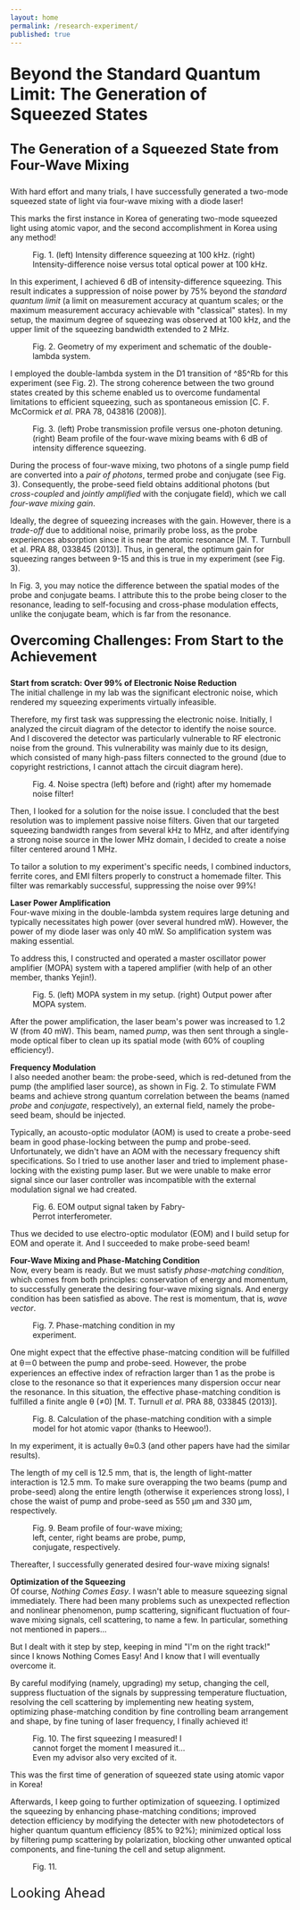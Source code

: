 ```yaml
---
layout: home
permalink: /research-experiment/
published: true
---
```


<p style="font-size: 30px;"><b>Beyond the Standard Quantum Limit: The Generation of Squeezed States</b></p>

<p style="font-size: 24px;"><b>The Generation of a Squeezed State from Four-Wave Mixing</b></p>

With hard effort and many trials, I have successfully generated a two-mode squeezed state of light via four-wave mixing with a diode laser!

This marks the first instance in Korea of generating two-mode squeezed light using atomic vapor, and the second accomplishment in Korea using any method!

<figure style="width: 90%" class="align-center">
  <img src="/assets/images/squeezing-1.png" alt="">
  <figcaption>Fig. 1. (left) Intensity difference squeezing at 100 kHz. (right) Intensity-difference noise versus total optical power at 100 kHz.</figcaption>
</figure>

In this experiment, I achieved 6 dB of intensity-difference squeezing. This result indicates a suppression of noise power by 75% beyond the _standard quantum limit_ (a limit on measurement accuracy at quantum scales; or the maximum measurement accuracy achievable with "classical" states). In my setup, the maximum degree of squeezing was observed at 100 kHz, and the upper limit of the squeezing bandwidth extended to 2 MHz.

<figure style="width: 90%" class="align-center">
  <img src="/assets/images/squeezing-2.png" alt="">
  <figcaption>Fig. 2. Geometry of my experiment and schematic of the double-lambda system.</figcaption>
</figure>

I employed the double-lambda system in the D1 transition of ^85^Rb for this experiment (see Fig. 2). The strong coherence between the two ground states created by this scheme enabled us to overcome fundamental limitations to efficient squeezing, such as spontaneous emission [C. F. McCormick _et al_. PRA 78, 043816 (2008)].

<figure style="width: 90%" class="align-center">
  <img src="/assets/images/squeezing-3.png" alt="">
  <figcaption>Fig. 3. (left) Probe transmission profile versus one-photon detuning. (right) Beam profile of the four-wave mixing beams with 6 dB of intensity difference squeezing.</figcaption>
</figure>

During the process of four-wave mixing, two photons of a single pump field are converted into a _pair of photons_, termed probe and conjugate (see Fig. 3). Consequently, the probe-seed field obtains additional photons (but _cross-coupled_ and _jointly amplified_ with the conjugate field), which we call _four-wave mixing gain_.

Ideally, the degree of squeezing increases with the gain. However, there is a _trade-off_ due to additional noise, primarily probe loss, as the probe experiences absorption since it is near the atomic resonance [M. T. Turnbull et al. PRA 88, 033845 (2013)]. Thus, in general, the optimum gain for squeezing ranges between 9-15 and this is true in my experiment (see Fig. 3).

In Fig. 3, you may notice the difference between the spatial modes of the probe and conjugate beams. I attribute this to the probe being closer to the resonance, leading to self-focusing and cross-phase modulation effects, unlike the conjugate beam, which is far from the resonance.

<p style="font-size: 24px;"><b>Overcoming Challenges: From Start to the Achievement</b></p>

<b>Start from scratch: Over 99% of Electronic Noise Reduction</b><br>
The initial challenge in my lab was the significant electronic noise, which rendered my squeezing experiments virtually infeasible.

Therefore, my first task was suppressing the electronic noise. Initially, I analyzed the circuit diagram of the detector to identify the noise source. And I discovered the detector was particularly vulnerable to RF electronic noise from the ground. This vulnerability was mainly due to its design, which consisted of many high-pass filters connected to the ground (due to copyright restrictions, I cannot attach the circuit diagram here).

<figure style="width: 90%" class="align-center">
  <img src="/assets/images/squeezing-5.png" alt="">
  <figcaption>Fig. 4. Noise spectra (left) before and (right) after my homemade noise filter!</figcaption>
</figure>

Then, I looked for a solution for the noise issue. I concluded that the best resolution was to implement passive noise filters. Given that our targeted squeezing bandwidth ranges from several kHz to MHz, and after identifying a strong noise source in the lower MHz domain, I decided to create a noise filter centered around 1 MHz. 

To tailor a solution to my experiment's specific needs, I combined inductors, ferrite cores, and EMI filters properly to construct a homemade filter. This filter was remarkably successful, suppressing the noise over 99%!

<b>Laser Power Amplification</b><br>
Four-wave mixing in the double-lambda system requires large detuning and typically necessitates high power (over several hundred mW). However, the power of my diode laser was only 40 mW. So amplification system was making essential.

To address this, I constructed and operated a master oscillator power amplifier (MOPA) system with a tapered amplifier (with help of an other member, thanks Yejin!).

<figure style="width: 90%" class="align-center">
  <img src="/assets/images/squeezing-6.png" alt="">
  <figcaption>Fig. 5. (left) MOPA system in my setup. (right) Output power after MOPA system.</figcaption>
</figure>

After the power amplification, the laser beam's power was increased to 1.2 W (from 40 mW). This beam, named _pump_, was then sent through a single-mode optical fiber to clean up its spatial mode (with 60% of coupling efficiency!).

<b>Frequency Modulation</b><br>
I also needed another beam: the probe-seed, which is red-detuned from the pump (the amplified laser source), as shown in Fig. 2. To stimulate FWM beams and achieve strong quantum correlation between the beams (named _probe_ and _conjugate_, respectively), an external field, namely the probe-seed beam, should be injected.

Typically, an acousto-optic modulator (AOM) is used to create a probe-seed beam in good phase-locking between the pump and probe-seed. Unfortunately, we didn't have an AOM with the necessary frequency shift specifications. So I tried to use another laser and tried to implement phase-locking with the existing pump laser. But we were unable to make error signal since our laser controller was incompatible with the external modulation signal we had created.

<figure style="width: 55%" class="align-center">
  <img src="/assets/images/squeezing-7.png" alt="">
  <figcaption>Fig. 6. EOM output signal taken by Fabry-Perrot interferometer.</figcaption>
</figure>

Thus we decided to use electro-optic modulator (EOM) and I build setup for EOM and operate it. And I succeeded to make probe-seed beam!

<b>Four-Wave Mixing and Phase-Matching Condition</b><br>
Now, every beam is ready. But we must satisfy _phase-matching condition_, which comes from both principles: conservation of energy and momentum, to successfully generate the desiring four-wave mixing signals. And energy condition has been satisfied as above. The rest is momentum, that is, _wave vector_.

<figure style="width: 55%" class="align-center">
  <img src="/assets/images/squeezing-8.png" alt="">
  <figcaption>Fig. 7. Phase-matching condition in my experiment.</figcaption>
</figure>

One might expect that the effective phase-matcing condition will be fulfilled at θ＝0 between the pump and probe-seed. However, the probe experiences an effective index of refraction larger than 1 as the probe is close to the resonance so that it experiences many dispersion occur near the resonance. In this situation, the effective phase-matching condition is fulfilled a finite angle θ (≠0) [M. T. Turnull _et al_. PRA 88, 033845 (2013)].

<figure style="width: 90%" class="align-center">
  <img src="/assets/images/squeezing-9.png" alt="">
  <figcaption>Fig. 8. Calculation of the phase-matching condition with a simple model for hot atomic vapor (thanks to Heewoo!).</figcaption>
</figure>

In my experiment, it is actually θ≈0.3 (and other papers have had the similar results).

The length of my cell is 12.5 mm, that is, the length of light-matter interaction is 12.5 mm. To make sure overapping the two beams (pump and probe-seed) along the entire length (otherwise it experiences strong loss), I chose the waist of pump and probe-seed as 550 μm and 330 μm, respectively.

<figure style="width: 55%" class="align-center">
  <img src="/assets/images/squeezing-10.png" alt="">
  <figcaption>Fig. 9. Beam profile of four-wave mixing; left, center, right beams are probe, pump, conjugate, respectively.</figcaption>
</figure>

Thereafter, I successfully generated desired four-wave mixing signals!

<b>Optimization of the Squeezing</b><br>
Of course, _Nothing Comes Easy_. I wasn't able to measure squeezing signal immediately. There had been many problems such as unexpected reflection and nonlinear phenomenon, pump scattering, significant fluctuation of four-wave mixing signals, cell scattering, to name a few. In particular, something not mentioned in papers...

But I dealt with it step by step, keeping in mind "I'm on the right track!" since I knows Nothing Comes Easy! And I know that I will eventually overcome it.

By careful modifying (namely, upgrading) my setup, changing the cell, suppress fluctuation of the signals by suppressing temperature fluctuation, resolving the cell scattering by implementing new heating system, optimizing phase-matching condition by fine controlling beam arrangement and shape, by fine tuning of laser frequency, I finally achieved it!

<figure style="width: 55%" class="align-center">
  <img src="/assets/images/squeezing-11.png" alt="">
  <figcaption>Fig. 10. The first squeezing I measured! I cannot forget the moment I measured it... Even my advisor also very excited of it.</figcaption>
</figure>

This was the first time of generation of squeezed state using atomic vapor in Korea!

Afterwards, I keep going to further optimization of squeezing. I optimized the squeezing by enhancing phase-matching conditions; improved detection efficiency by modifying the detecter with new photodetectors of higher quantum quantum efficiency (85% to 92%); minimized optical loss by filtering pump scattering by polarization, blocking other unwanted optical components, and fine-tuning the cell and setup alignment.

<figure style="width: 55%" class="align-center">
  <img src="/assets/images/squeezing-12.png" alt="">
  <figcaption>Fig. 11.</figcaption>
</figure>

<p style="font-size: 24px;">Looking Ahead</p>

